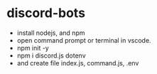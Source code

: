 # discord-bots

- install nodejs, and npm
- open command prompt or terminal in vscode.
- npm init -y
- npm i discord.js dotenv
- and create file index.js, command.js, .env
